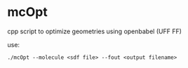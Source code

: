 # mcOpt
cpp script to optimize geometries using openbabel (UFF FF)

use:
```
./mcOpt --molecule <sdf file> --fout <output filename>
```
